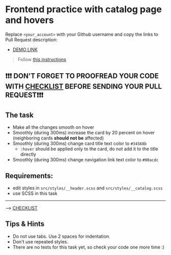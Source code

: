 # Frontend practice with catalog page and hovers

Replace `<your_account>` with your Github username and copy the links to Pull Request description:

- [DEMO LINK](https://TanyaShevchenko.github.io/layout_catalog_hovers/)

> Follow [this instructions](https://github.com/mate-academy/layout_task-guideline#how-to-solve-the-layout-tasks-on-github)

## ❗️❗️❗️ DON'T FORGET TO PROOFREAD YOUR CODE WITH [CHECKLIST](https://github.com/mate-academy/layout_catalog_hovers/blob/master/checklist.md) BEFORE SENDING YOUR PULL REQUEST❗️❗️❗️

## The task

- Make all the changes smooth on hover
- Smoothly (during 300ms) increase the card by 20 percent on hover (neighboring cards **should not be** affected)
- Smoothly (during 300ms) change card title text color to `#34568b`
  - `:hover` should be applied only to the card, do not add it to the title directly
- Smoothly (during 300ms) change navigation link text color to `#00acdc`

## Requirements:

- edit styles in `src/styles/__header.scss` and `src/styles/__catalog.scss`
- use SCSS in this task

---

--> [CHECKLIST](https://github.com/mate-academy/layout_catalog_hovers/blob/master/checklist.md)

## Tips & Hints

- Do not use tabs. Use 2 spaces for indentation.
- Don't use repeated styles.
- There are no tests for this task yet, so check your code one more time :)
